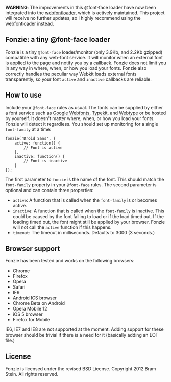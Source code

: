**WARNING**: The improvements in this @font-face loader have now been integrated into the [webfontloader](https://github.com/typekit/webfontloader), which is actively maintained. This project will receive no further updates, so I highly recommend using the webfontloader instead.


## Fonzie: a tiny @font-face loader

Fonzie is a tiny `@font-face` loader/monitor (only 3.9Kb, and 2.2Kb gzipped) compatible with any web-font service. It will monitor when an external font is applied to the page and notify you by a callback. Fonzie does not limit you in any way in where, when, or how you load your fonts. Fonzie also correctly handles the peculiar way Webkit loads external fonts transparently, so your font `active` and `inactive` callbacks are reliable. 

## How to use

Include your `@font-face` rules as usual. The fonts can be supplied by either a font service such as [Google Webfonts](http://www.google.com/webfonts), [Typekit](http://typekit.com), and [Webtype](http://webtype.com) or be hosted by yourself. It doesn't matter where, when, or how you load your fonts. Fonzie will detect it regardless. You should set up monitoring for a single `font-family` at a time:

    fonzie('Droid Sans', {
        active: function() {
            // Font is active
        },
        inactive: function() {
            // Font is inactive
        }
    });

The first parameter to `fonzie` is the name of the font. This should match the `font-family` property in your `@font-face` rules. The second parameter is optional and can contain three properties:

* `active`: A function that is called when the `font-family` is or becomes active.
* `inactive`: A function that is called when the `font-family` is inactive. This could be caused by the font failing to load or if the load timed out. If the loading timed out, the font might still be applied by your browser. Fonzie will not call the `active` function if this happens.
* `timeout`: The timeout in milliseconds. Defaults to 3000 (3 seconds.)

## Browser support
Fonzie has been tested and works on the following browsers:

* Chrome
* Firefox
* Opera
* Safari
* IE9
* Android ICS browser
* Chrome Beta on Android
* Opera Mobile 12
* iOS 5 browser
* Firefox for Mobile

IE6, IE7 and IE8 are not supported at the moment. Adding support for these browser should be trivial if there is a need for it (basically adding an EOT file.)

## License

Fonzie is licensed under the revised BSD License. Copyright 2012 Bram Stein. All rights reserved.

